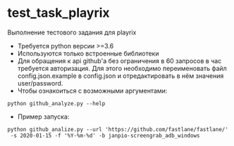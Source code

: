 # test_task_playrix
Выполнение тестового задания для playrix

* Требуется python версии >=3.6
* Используются только встроенные библиотеки
* Для обращения к api github'а без ограничения в 60 запросов в час требуется авторизация. Для этого необходимо переименовать файл config.json.example в config.json и отредактировать в нём значения user/password.
* Чтобы ознакоиться с возможными аргументами:
```
python github_analyze.py --help
```
* Пример запуска:
```
python github_analize.py --url 'https://github.com/fastlane/fastlane/'
 -s 2020-01-15 -f '%Y-%m-%d' -b janpio-screengrab_adb_windows
```
